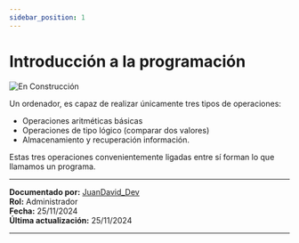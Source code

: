 ```yaml
---
sidebar_position: 1
---
```


# Introducción a la programación

![En Construcción](@site/static/img/enConstruccion.png)

Un ordenador, es capaz de realizar únicamente tres tipos de operaciones:

- Operaciones aritméticas básicas
- Operaciones de tipo lógico (comparar dos valores)
- Almacenamiento y recuperación información.

Estas tres operaciones convenientemente ligadas entre sí forman lo que llamamos un programa.

---

**Documentado por:** [JuanDavid_Dev](https://www.youtube.com/@juandavid_dev)  
**Rol:** Administrador  
**Fecha:** 25/11/2024  
**Última actualización:** 25/11/2024

---